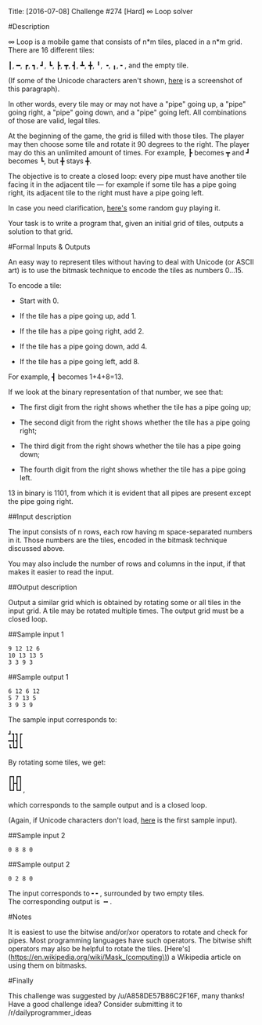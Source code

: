 Title: [2016-07-08] Challenge #274 [Hard] ∞ Loop solver

#Description

∞ Loop is a mobile game that consists of n\*m tiles, placed in a n\*m grid. There are 16 different tiles:

┃, ━, ┏, ┓, ┛, ┗, ┣, ┳, ┫, ┻, ╋, ╹, ╺, ╻, ╸, and the empty tile.

(If some of the Unicode characters aren't shown, [here](http://i.imgur.com/PWyeW5r.png) is a screenshot of this paragraph).

In other words, every tile may or may not have a "pipe" going up, a "pipe" going right, a "pipe" going down, and a "pipe" going left. All combinations of those are valid, legal tiles.

At the beginning of the game, the grid is filled with those tiles. The player may then choose some tile and rotate it 90 degrees to the right. The player may do this an unlimited amount of times. For example, ┣ becomes ┳ and ┛ becomes ┗, but ╋ stays ╋.

The objective is to create a closed loop: every pipe must have another tile facing it in the adjacent tile — for example if some tile has a pipe going right, its adjacent tile to the right must have a pipe going left. 

In case you need clarification, [here's](https://www.youtube.com/watch?v=TlR1hfiIk10) some random guy playing it.

Your task is to write a program that, given an initial grid of tiles, outputs a solution to that grid.

#Formal Inputs &amp; Outputs

An easy way to represent tiles without having to deal with Unicode (or ASCII art) is to use the bitmask technique to encode the tiles as numbers 0...15. 

To encode a tile:  

* Start with 0.  

* If the tile has a pipe going up, add 1.  

* If the tile has a pipe going right, add 2.  

* If the tile has a pipe going down, add 4.  

* If the tile has a pipe going left, add 8.  

For example, ┫ becomes 1+4+8=13.

If we look at the binary representation of that number, we see that:  

* The first digit from the right shows whether the tile has a pipe going up;  

* The second digit from the right shows whether the tile has a pipe going right;   

* The third digit from the right shows whether the tile has a pipe going down;  

* The fourth digit from the right shows whether the tile has a pipe going left.  

13 in binary is 1101, from which it is evident that all pipes are present except the pipe going right.

##Input description

The input consists of n rows, each row having m space-separated numbers in it. Those numbers are the tiles, encoded in the bitmask technique discussed above.

You may also include the number of rows and columns in the input, if that makes it easier to read the input.

##Output description

Output a similar grid which is obtained by rotating some or all tiles in the input grid. A tile may be rotated multiple times. The output grid must be a closed loop.

##Sample input 1

    9 12 12 6
    10 13 13 5
    3 3 9 3

##Sample output 1

    6 12 6 12
    5 7 13 5
    3 9 3 9

The sample input corresponds to:

    ┛┓┓┏
    ━┫┫┃
    ┗┗┛┗

By rotating some tiles, we get:

    ┏┓┏┓
    ┃┣┫┃
    ┗┛┗┛,

which corresponds to the sample output and is a closed loop.

(Again, if Unicode characters don't load, [here](http://i.imgur.com/lqCGY3e.png) is the first sample input).

##Sample input 2

    0 8 8 0

##Sample output 2

    0 2 8 0

The input corresponds to ╸╸, surrounded by two empty tiles.  
The corresponding output is ╺╸.

#Notes

It is easiest to use the bitwise and/or/xor operators to rotate and check for pipes. Most programming languages have such operators. The bitwise shift operators may also be helpful to rotate the tiles. [Here's](https://en.wikipedia.org/wiki/Mask_(computing\)) a Wikipedia article on using them on bitmasks.

#Finally

This challenge was suggested by /u/A858DE57B86C2F16F, many thanks! Have a good challenge idea?   Consider submitting it to /r/dailyprogrammer_ideas